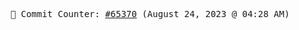 <p align="center">
    <samp>
        📮 Commit Counter: <a href="https://github.com/Javascript-void0/Javascript-void0/commits/main">#65370</a> (August 24, 2023 @ 04:28 AM)
    </samp>
</p>